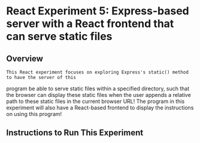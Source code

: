 # React Experiment 5: Express-based server with a React frontend that can serve static files

## Overview
    This React experiment focuses on exploring Express's static() method to have the server of this 
program be able to serve static files within a specified directory, such that the browser can display 
these static files when the user appends a relative path to these static files in the current browser 
URL! The program in this experiment will also have a React-based frontend to display the instructions 
on using this program! 

## Instructions to Run This Experiment


